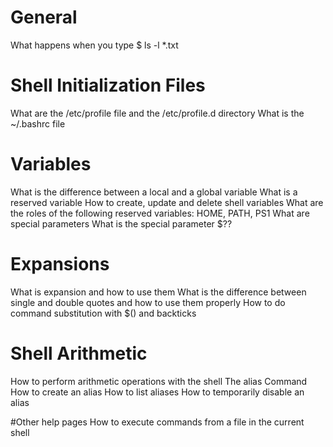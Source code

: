 # General
What happens when you type $ ls -l *.txt

# Shell Initialization Files
What are the /etc/profile file and the /etc/profile.d directory
What is the ~/.bashrc file

# Variables
What is the difference between a local and a global variable
What is a reserved variable
How to create, update and delete shell variables
What are the roles of the following reserved variables: HOME, PATH, PS1
What are special parameters
What is the special parameter $??

# Expansions
What is expansion and how to use them
What is the difference between single and double quotes and how to use them properly
How to do command substitution with $() and backticks

# Shell Arithmetic
How to perform arithmetic operations with the shell
The alias Command
How to create an alias
How to list aliases
How to temporarily disable an alias

#Other help pages
How to execute commands from a file in the current shell
